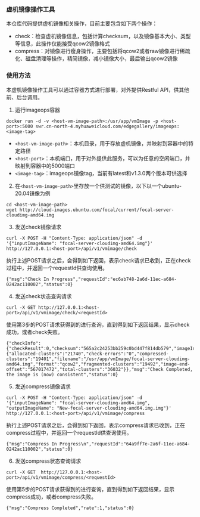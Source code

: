 ### 虚机镜像操作工具

本仓库代码提供虚机镜像相关操作，目前主要包含如下两个操作：
- check：检查虚机镜像信息，包括计算checksum，以及镜像基本大小、类型等信息，此操作仅能接受qcow2镜像格式
- compress：对镜像进行瘦身操作，主要包括将qcow2或者raw镜像进行稀疏化、磁盘清理等操作，精简镜像，减小镜像大小，最后输出qcow2镜像

### 使用方法

本虚机镜像操作工具可以通过容器方式进行部署，对外提供Restful API，供其他前、后台调用。

1. 运行imageops容器

```
docker run -d -v <host-vm-image-path>:/usr/app/vmImage -p <host-port>:5000 swr.cn-north-4.myhuaweicloud.com/edgegallery/imageops:<image-tag>
```

- `<host-vm-image-path>`：本机目录，用于存放虚机镜像，并映射到容器中的特定路径
- `<host-port>`：本机端口，用于对外提供此服务，可以为任意的空闲端口，并映射到容器中的5000端口
- `<image-tag>`：imageops镜像tag，当前有latest和v1.3.0两个版本可供选择

2. 在`<host-vm-image-path>`里存放一个供测试的镜像，以下以一个ubuntu-20.04镜像为例

```
cd <host-vm-image-path>
wget http://cloud-images.ubuntu.com/focal/current/focal-server-cloudimg-amd64.img
```

3. 发送check镜像请求

```
curl -X POST -H "Content-Type: application/json" -d '{"inputImageName": "focal-server-cloudimg-amd64.img"}'  http://127.0.0.1:<host-port>/api/v1/vmimage/check
```

执行上述POST请求之后，会得到如下返回，表示check请求已收到，正在check过程中，并返回一个requestId供查询使用。

```
{"msg":"Check In Progress","requestId":"ec6ab748-2a6d-11ec-a684-0242ac110002","status":0}
```

4. 发送check状态查询请求

```
curl -X GET http://127.0.0.1:<host-port>/api/v1/vmimage/check/<requestId>
```

使用第3步的POST请求获得到的<requestId>进行查询，直到得到如下返回结果，显示check成功，或者check失败。


```
{"checkInfo":{"checkResult":0,"checksum":"565a2c24253bb259c0bd447f814db579","imageInfo":{"allocated-clusters":"21740","check-errors":"0","compressed-clusters":"19401","filename":"/usr/app/vmImage/focal-server-cloudimg-amd64.img","format":"qcow2","fragmented-clusters":"19492","image-end-offset":"567017472","total-clusters":"36032"}},"msg":"Check Completed, the image is (now) consistent","status":0}
```

5. 发送compress镜像请求

```
curl -X POST -H "Content-Type: application/json" -d '{"inputImageName": "focal-server-cloudimg-amd64.img", "outputImageName": "New-focal-server-cloudimg-amd64.img.img"}'  http://127.0.0.1:<host-port>/api/v1/vmimage/compress
```

执行上述POST请求之后，会得到如下返回，表示compress请求已收到，正在compress过程中，并返回一个requestId供查询使用。

```
{"msg":"Compress In Progress\n","requestId":"64a9ff7e-2a6f-11ec-a684-0242ac110002","status":0}
```

6. 发送compress状态查询请求

```
curl -X GET  http://127.0.0.1:<host-port>/api/v1/vmimage/compress/<requestId>
```

使用第5步的POST请求获得到的<requestId>进行查询，直到得到如下返回结果，显示compress成功，或者compress失败。

```
{"msg":"Compress Completed","rate":1,"status":0}
```





